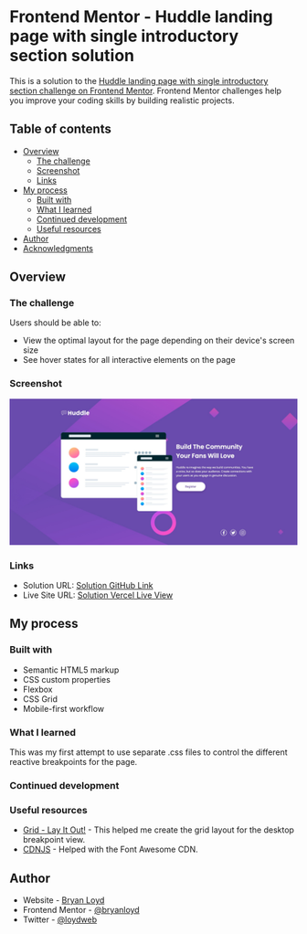 # Frontend Mentor - Huddle landing page with single introductory section solution

This is a solution to the [Huddle landing page with single introductory section challenge on Frontend Mentor](https://www.frontendmentor.io/challenges/huddle-landing-page-with-a-single-introductory-section-B_2Wvxgi0). Frontend Mentor challenges help you improve your coding skills by building realistic projects.

## Table of contents

- [Overview](#overview)
  - [The challenge](#the-challenge)
  - [Screenshot](#screenshot)
  - [Links](#links)
- [My process](#my-process)
  - [Built with](#built-with)
  - [What I learned](#what-i-learned)
  - [Continued development](#continued-development)
  - [Useful resources](#useful-resources)
- [Author](#author)
- [Acknowledgments](#acknowledgments)

## Overview

### The challenge

Users should be able to:

- View the optimal layout for the page depending on their device's screen size
- See hover states for all interactive elements on the page

### Screenshot

![](./images/screenshot.jpg)

### Links

- Solution URL: [Solution GitHub Link](https://github.com/bryanloyd/Frontend-Mentor---Huddle-Landing-Page)
- Live Site URL: [Solution Vercel Live View](https://frontend-mentor-huddle-landing-page-psi.vercel.app/)

## My process

### Built with

- Semantic HTML5 markup
- CSS custom properties
- Flexbox
- CSS Grid
- Mobile-first workflow

### What I learned

This was my first attempt to use separate .css files to control the different reactive breakpoints for the page.

### Continued development

### Useful resources

- [ Grid - Lay It Out!](https://grid.layoutit.com/) - This helped me create the grid layout for the desktop breakpoint view.
- [ CDNJS](https://cdnjs.com/) - Helped with the Font Awesome CDN.

## Author

- Website - [Bryan Loyd](https://bryanloyd.dev)
- Frontend Mentor - [@bryanloyd](https://www.frontendmentor.io/profile/bryanloyd)
- Twitter - [@loydweb](https://www.twitter.com/loydweb)

